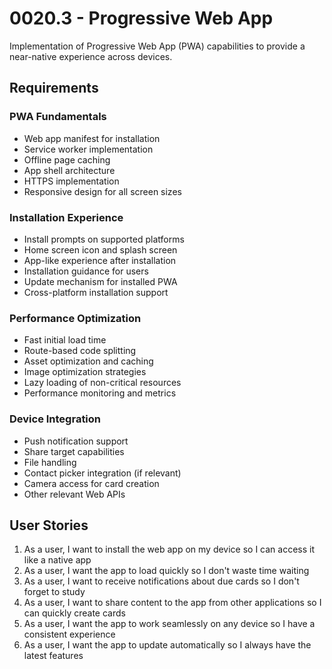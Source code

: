 # 0020.3 - Progressive Web App

Implementation of Progressive Web App (PWA) capabilities to provide a near-native experience across devices.

## Requirements

### PWA Fundamentals
- Web app manifest for installation
- Service worker implementation
- Offline page caching
- App shell architecture
- HTTPS implementation
- Responsive design for all screen sizes

### Installation Experience
- Install prompts on supported platforms
- Home screen icon and splash screen
- App-like experience after installation
- Installation guidance for users
- Update mechanism for installed PWA
- Cross-platform installation support

### Performance Optimization
- Fast initial load time
- Route-based code splitting
- Asset optimization and caching
- Image optimization strategies
- Lazy loading of non-critical resources
- Performance monitoring and metrics

### Device Integration
- Push notification support
- Share target capabilities
- File handling
- Contact picker integration (if relevant)
- Camera access for card creation
- Other relevant Web APIs

## User Stories

1. As a user, I want to install the web app on my device so I can access it like a native app
2. As a user, I want the app to load quickly so I don't waste time waiting
3. As a user, I want to receive notifications about due cards so I don't forget to study
4. As a user, I want to share content to the app from other applications so I can quickly create cards
5. As a user, I want the app to work seamlessly on any device so I have a consistent experience
6. As a user, I want the app to update automatically so I always have the latest features

